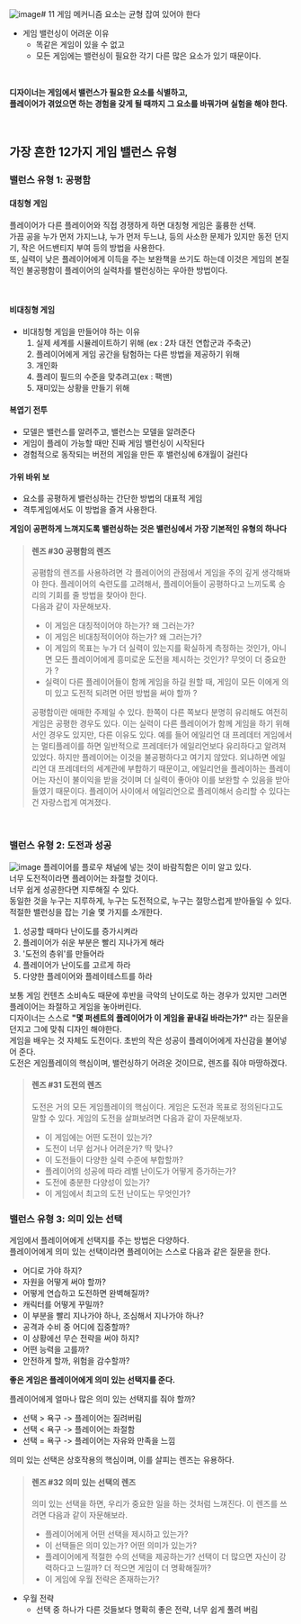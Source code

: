 ![image](https://github.com/user-attachments/assets/b4a8c44e-655d-4bca-b3c8-9f655f492c2f)# 11 게임 메커니즘 요소는 균형 잡여 있어야 한다
* 게임 밸런싱이 어려운 이유
  * 똑같은 게임이 있을 수 없고
  * 모든 게임에는 밸런싱이 필요한 각기 다른 많은 요소가 있기 때문이다.
 <br>
 
__디자이너는 게임에서 밸런스가 필요한 요소를 식별하고,  
플레이어가 겪었으면 하는 경험을 갖게 될 때까지 그 요소를 바꿔가며 실험을 해야 한다.__

<br>

## 가장 흔한 12가지 게임 밸런스 유형
### 밸런스 유형 1: 공평함
#### 대칭형 게임
플레이어가 다른 플레이어와 직접 경쟁하게 하면 대칭형 게임은 훌륭한 선택.  
가끔 공을 누가 먼저 가지느냐, 누가 먼저 두느냐, 등의 사소한 문제가 있지만 동전 던지기, 작은 어드밴티지 부여 등의 방법을 사용한다.  
또, 실력이 낮은 플레이어에게 이득을 주는 보완책을 쓰기도 하는데
이것은 게임의 본질적인 불공평함이 플레이어의 실력차를 밸런싱하는 우아한 방법이다.  

<br>

#### 비대칭형 게임
* 비대칭형 게임을 만들어야 하는 이유
   1. 실제 세계를 시뮬레이트하기 위해 (ex : 2차 대전 연합군과 주축군)
   2. 플레이어에게 게임 공간을 탐험하는 다른 방법을 제공하기 위해
   3. 개인화
   4. 플레이 필드의 수준을 맞추려고(ex : 팩맨)
   5. 재미있는 상황을 만들기 위해


#### 복엽기 전투
* 모델은 밸런스를 알려주고, 밸런스는 모델을 알려준다
* 게임이 플레이 가능할 때만 진짜 게임 밸런싱이 시작된다
* 경험적으로 동작되는 버전의 게임을 만든 후 밸런싱에 6개월이 걸린다

#### 가위 바위 보
* 요소를 공평하게 밸런싱하는 간단한 방법의 대표적 게임
* 격투게임에서도 이 방법을 즐겨 사용한다.

__게임이 공편하게 느껴지도록 밸런싱하는 것은 밸런싱에서 가장 기본적인 유형의 하나다__


>#### 렌즈 #30 공평함의 렌즈
>공폄함의 렌즈를 사용하려면 각 플레이어의 관점에서 게임을 주의 깊게 생각해봐야 한다.
>플레이어의 숙련도를 고려해서, 플레이어들이 공평하다고 느끼도록 승리의 기회를 줄 방법을 찾아야 한다.  
>다음과 같이 자문해보자.
>* 이 게임은 대칭적이어야 하는가? 왜 그러는가?
>* 이 게임은 비대칭적이어야 하는가? 왜 그러는가?
>* 이 게임의 목표는 누가 더 실력이 있는지를 확실하게 측정하는 것인가, 아니면 모든 플레이어에게 흥미로운 도전을 제시하는 것인가? 무엇이 더 중요한가 ?
>* 실력이 다른 플레이어들이 함께 게임을 하길 원할 때, 게임이 모든 이에게 의미 있고 도전적 되려면 어떤 방법을 써야 할까 ?  
>
>공평함이란 애매한 주제일 수 있다. 한쪽이 다른 쪽보다 분명히 유리해도 여전히 게임은 공평한 경우도 있다. 이는 실력이 다른 플레이어가 함께 게임을 하기 위해서인 경우도 있지만,
>다른 이유도 있다. 예를 들어 에일리언 대 프레데터 게임에서는 멀티플레이를 하면 일반적으로 프레데터가 에일리언보다 유리하다고 알려져 있었다. 하지만 플레이어는 이것을 불공평하다고 여기지 않았다.
>외냐하면 에일리언 대 프레데터의 세계관에 부합하기 때문이고, 에일리언을 플레이하는 플레이어는 자신이 불이익을 받을 것이며 더 실력이 좋아야 이를 보완할 수 있음을 받아들였기 때문이다.
>플레이어 사이에서 에일리언으로 플레이해서 승리할 수 있다는 건 자랑스럽게 여겨졌다.


<br>


### 밸런스 유형 2: 도전과 성공
![image](https://github.com/user-attachments/assets/42550c35-91ae-430d-ba8f-b51392df1a11)
플레이어를 플로우 채널에 넣는 것이 바람직함은 이미 알고 있다.  
너무 도전적이라면 플레이어는 좌절할 것이다.  
너무 쉽게 성공한다면 지루해질 수 있다.  
동일한 것을 누구는 지루하게, 누구는 도전적으로, 누구는 절망스럽게 받아들일 수 있다.  
적절한 밸런싱을 잡는 기술 몇 가지를 소개한다.
1. 성공할 때마다 난이도를 증가시켜라
2. 플레이어가 쉬운 부분은 빨리 지나가게 해라
3. '도전의 층위'를 만들어라
4. 플레이어가 난이도를 고르게 하라
5. 다양한 플레이어와 플레이테스트를 하라

보통 게임 컨텐츠 소비속도 때문에 후반을 극악의 난이도로 하는 경우가 있지만 그러면 플레이어는 좌절하고 게임을 놓아버린다.  
디자이너는 스스로 __"몇 퍼센트의 플레이어가 이 게임을 끝내길 바라는가?"__ 라는 질문을 던지고 그에 맞춰 디자인 해야한다.  
게임을 배우는 것 자체도 도전이다. 초반의 작은 성공이 플레이어에게 자신감을 불어넣어 준다.  
도전은 게임플레이의 핵심이며, 밸런싱하기 어려운 것이므로, 렌즈를 줘야 마땅하겠다.

>#### 렌즈 #31 도전의 렌즈
>도전은 거의 모든 게임플레이의 핵심이다. 게임은 도전과 목표로 정의된다고도 말할 수 있다. 게임의 도전을 살펴보려면
>다음과 같이 자문해보자.
>* 이 게임에는 어떤 도전이 있는가?
>* 도전이 너무 쉽거나 어려운가? 딱 맞나?
>* 이 도전들이 다양한 실력 수준에 부합할까?
>* 플레이어의 성공에 따라 레벨 난이도가 어떻게 증가하는가?
>* 도전에 충분한 다양성이 있는가?
>* 이 게임에서 최고의 도전 난이도는 무엇인가?


### 밸런스 유형 3: 의미 있는 선택
게임에서 플레이어에게 선택지를 주는 방법은 다양하다.  
플레이어에게 의미 있는 선택이라면 플레이어는 스스로 다음과 같은 질문을 한다.  
* 어디로 가야 하지?
* 자원을 어떻게 써야 할까?
* 어떻게 연습하고 도전하면 완벽해질까?
* 캐릭터를 어떻게 꾸밀까?
* 이 부분을 빨리 지나가야 하나, 조심해서 지나가야 하나?
* 공격과 수비 중 어디에 집중할까?
* 이 상황에선 무슨 전략을 써야 하지?
* 어떤 능력을 고를까?
* 안전하게 할까, 위험을 감수할까?

__좋은 게임은 플레이어에게 의미 있는 선택지를 준다.__

플레이어에게 얼마나 많은 의미 있는 선택지를 줘야 할까?

* 선택 > 욕구 -> 플레이어는 질려버림
* 선택 < 욕구 -> 플레이어는 좌절함
* 선택 = 욕구 -> 플레이어는 자유와 만족을 느낌

의미 있는 선택은 상호작용의 핵심이며, 이를 살피는 렌즈는 유용하다.  

>#### 렌즈 #32 의미 있는 선택의 렌즈
>의미 있는 선택을 하면, 우리가 중요한 일을 하는 것처럼 느껴진다.
>이 렌즈를 쓰려면 다음과 같이 자문해보라.
>* 플레이어에게 어떤 선택을 제시하고 있는가?
>* 이 선택들은 의미 있는가? 어떤 의미가 있는가?
>* 플레이어에게 적절한 수의 선택을 제공하는가? 선택이 더 많으면 자신이 강력하다고 느낄까? 더 적으면 게임이 더 명확해질까?
>* 이 게임에 우월 전략은 존재하는가?

* 우월 전략
  * 선택 중 하나가 다른 것들보다 명확히 좋은 전략, 너무 쉽게 풀려 버림

